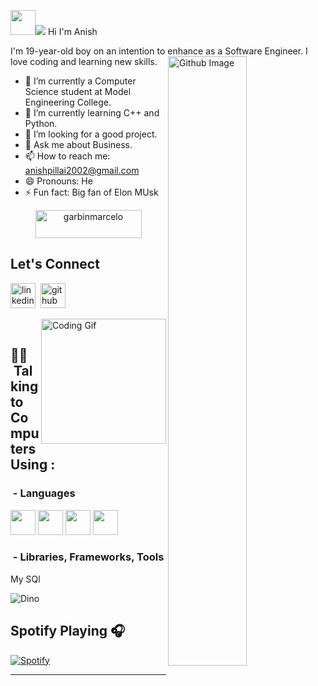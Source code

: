 <img src="https://media.giphy.com/media/hvRJCLFzcasrR4ia7z/giphy.gif" width="40px"><a href="https://github.com/404"><img src="https://user-images.githubusercontent.com/73097560/115834477-dbab4500-a447-11eb-908a-139a6edaec5c.gif"></a>
Hi I'm Anish

I'm 19-year-old boy on an intention to enhance as a Software Engineer. I love coding and learning new skills.
<img width="50%" align="right" alt="Github Image" src="https://raw.githubusercontent.com/onimur/.github/master/.resources/git-header.svg" />
- 🔭 I’m currently a Computer Science student at Model Engineering College.
- 🌱 I’m currently learning C++ and Python.
- 🤔 I’m looking for a good project.
- 💬 Ask me about Business.
- 📫 How to reach me: [anishpillai2002@gmail.com](mailto:anishpillai2002@gmail.com)
- 😄 Pronouns: He
- ⚡ Fun fact: Big fan of Elon MUsk

<div align="center">
<a href="https://www.techanalysisblog.com/" target="_blank"><img src="https://1.bp.blogspot.com/-WZopU8y8Byg/YULtV9GHe3I/AAAAAAAAAGg/QuBp3uTCAGAideA0xWv-RFvyUAMTgf6RACLcBGAsYHQ/s220/Tech%2BAnalysis%2BBlog.jpg" height="45" width="170" alt="garbinmarcelo" /></a></div>

## Let's Connect  

[<img src='https://github.com/sourabmaity/sourabmaity/blob/main/assets/logo/iconfinder_social_media_isometric_14-linkedin_3529657.png' alt='linkedin' height='40'>](https://www.linkedin.com/in/anish-pillai2002/)&nbsp; [<img src='https://github.com/sourabmaity/sourabmaity/blob/main/assets/logo/iconfinder__github_1156638.png' alt='github' height='40'>](https://github.com/AnishPillai2002)&nbsp;  

<img alt="Coding Gif" src="https://github.com/sourabmaity/sourabmaity/blob/main/assets/gif.gif" height="200" align="right"/>&nbsp;
 <br/>
 
## 👨‍💻 &nbsp;Talking to Computers Using :

### &nbsp;- Languages
<img src = 'https://github.com/sourabmaity/sourabmaity/blob/main/assets/logo/cpp.png' height='40'/>&nbsp;<img src = 'https://github.com/sourabmaity/sourabmaity/blob/main/assets/logo/python.png' height='40'/>&nbsp;<img src = 'https://github.com/sourabmaity/sourabmaity/blob/main/assets/logo/java.png' height='40'/>&nbsp;<img src = 'https://github.com/sourabmaity/sourabmaity/blob/main/assets/logo/html.png' width='40'/>&nbsp;

### &nbsp;- Libraries, Frameworks, Tools  

My SQl



![Dino](https://github.com/sourabmaity/sourabmaity/blob/main/dino.gif)







## Spotify Playing 🎧



[![Spotify](https://novatorem2-alpha.vercel.app/api/spotify)](https://open.spotify.com/album/3NAMtgP845mM6cJjYDYy1g)


------

